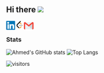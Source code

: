 ## Hi there <img src="https://github.com/TheDudeThatCode/TheDudeThatCode/blob/master/Assets/Hi.gif" width="29px">

<a href="https://www.linkedin.com/in/ahmed-sayed-5498101b7/">
    <img align="left" alt="Ahmed Sayed | Linkedin" width="24px" src="https://raw.githubusercontent.com/Saiko15/Saiko15/main/Assets/LinkenIn.svg" />
  </a> &nbsp;&nbsp;
<a href="https://leetcode.com/Saiko15/">
    <img align="left" alt="Ahmed Sayed | Leetcode" width="24px" src="https://github.com/Saiko15/Saiko15/blob/main/Assets/leetcode.png" />
  </a> &nbsp;&nbsp;
  <a href="mailto:ahmedsaiko42@gmail.com">
    <img align="left" alt="Ahmed Sayed | Gmail" width="26px" src="https://raw.githubusercontent.com/Saiko15/Saiko15/main/Assets/Gmail.svg" />
  </a> 

<br />

### Stats
![Ahmed's GitHub stats](https://github-readme-stats.vercel.app/api?username=Saiko15&count_private=true&show_icons=true&theme=tokyonight)
![Top Langs](https://github-readme-stats.vercel.app/api/top-langs/?username=Saiko15&layout=compact&theme=tokyonight)


![visitors](https://visitor-badge.laobi.icu/badge?page_id=saiko15.saiko15)
